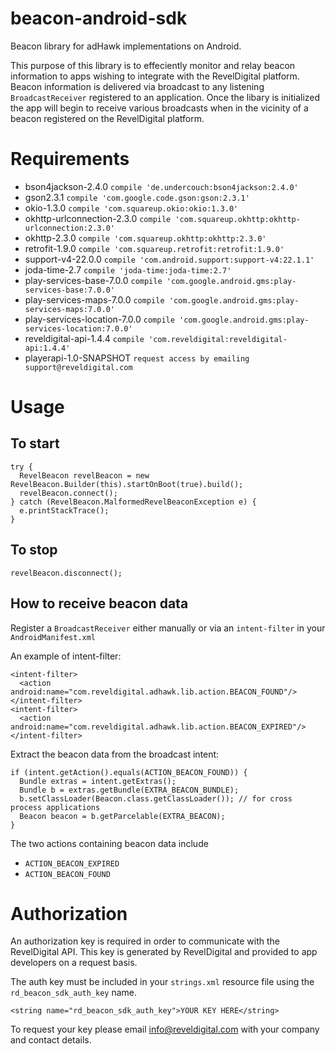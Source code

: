 # beacon-android-sdk
Beacon library for adHawk implementations on Android.

This purpose of this library is to effeciently monitor and relay beacon information to apps wishing to integrate with the RevelDigital platform. Beacon information is delivered via broadcast to any listening ```BroadcastReceiver``` registered to an application. Once the libary is initialized the app will begin to receive various broadcasts when in the vicinity of a beacon registered on the RevelDigital platform.

# Requirements

  * bson4jackson-2.4.0 ```compile 'de.undercouch:bson4jackson:2.4.0'```
  * gson2.3.1 ```compile 'com.google.code.gson:gson:2.3.1'```
  * okio-1.3.0 ```compile 'com.squareup.okio:okio:1.3.0'```
  * okhttp-urlconnection-2.3.0 ```compile 'com.squareup.okhttp:okhttp-urlconnection:2.3.0'```
  * okhttp-2.3.0 ```compile 'com.squareup.okhttp:okhttp:2.3.0'```
  * retrofit-1.9.0 ```compile 'com.squareup.retrofit:retrofit:1.9.0'```
  * support-v4-22.0.0 ```compile 'com.android.support:support-v4:22.1.1'```
  * joda-time-2.7 ```compile 'joda-time:joda-time:2.7'```
  * play-services-base-7.0.0 ```compile 'com.google.android.gms:play-services-base:7.0.0'```
  * play-services-maps-7.0.0 ```compile 'com.google.android.gms:play-services-maps:7.0.0'```
  * play-services-location-7.0.0 ```compile 'com.google.android.gms:play-services-location:7.0.0'```
  * reveldigital-api-1.4.4 ```compile 'com.reveldigital:reveldigital-api:1.4.4'```
  * playerapi-1.0-SNAPSHOT ```request access by emailing support@reveldigital.com```

# Usage

## To start

```
try {
  RevelBeacon revelBeacon = new RevelBeacon.Builder(this).startOnBoot(true).build();
  revelBeacon.connect();
} catch (RevelBeacon.MalformedRevelBeaconException e) {
  e.printStackTrace();
}
```

## To stop

```
revelBeacon.disconnect();
```

## How to receive beacon data

Register a ```BroadcastReceiver``` either manually or via an ```intent-filter``` in your ```AndroidManifest.xml```

An example of intent-filter:

```
<intent-filter>
  <action android:name="com.reveldigital.adhawk.lib.action.BEACON_FOUND"/>
</intent-filter>
<intent-filter>
  <action android:name="com.reveldigital.adhawk.lib.action.BEACON_EXPIRED"/>
</intent-filter>
```

Extract the beacon data from the broadcast intent:

```
if (intent.getAction().equals(ACTION_BEACON_FOUND)) {
  Bundle extras = intent.getExtras();
  Bundle b = extras.getBundle(EXTRA_BEACON_BUNDLE);
  b.setClassLoader(Beacon.class.getClassLoader()); // for cross process applications
  Beacon beacon = b.getParcelable(EXTRA_BEACON);
}
```

The two actions containing beacon data include
  * ```ACTION_BEACON_EXPIRED```
  * ```ACTION_BEACON_FOUND```
  
# Authorization

An authorization key is required in order to communicate with the RevelDigital API. This key is generated by RevelDigital and provided to app developers on a request basis.

The auth key must be included in your ```strings.xml``` resource file using the ```rd_beacon_sdk_auth_key``` name.

```
<string name="rd_beacon_sdk_auth_key">YOUR KEY HERE</string>
```

To request your key please email info@reveldigital.com with your company and contact details.
